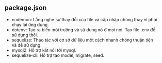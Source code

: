 ## package.json
- nodemon: Lắng nghe sự thay đổi của file và cập nhập chúng thay vì phải chạy lại ứng dụng.
- dotenv: Tạo ra biến môi trường và sử dụng nó ở mọi nơi. Tạo file .env để sử dụng thôi.
- sequelize: Thao tác với cơ sở dữ liệu một cách nhanh chóng thuận tiện và dễ sử dụng.
- mysql2: Hỗ trợ kết nối tới mysql.
- sequelize-cli: Hỗ trợ tạo model, migrate, seed.
